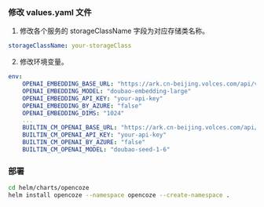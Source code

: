 ### 修改 values.yaml 文件

1. 修改各个服务的 storageClassName 字段为对应存储类名称。
```yaml
storageClassName: your-storageClass
```

2. 修改环境变量。

```yaml
env:
    OPENAI_EMBEDDING_BASE_URL: "https://ark.cn-beijing.volces.com/api/v3/embeddings"
    OPENAI_EMBEDDING_MODEL: "doubao-embedding-large"
    OPENAI_EMBEDDING_API_KEY: "your-api-key"
    OPENAI_EMBEDDING_BY_AZURE: "false"
    OPENAI_EMBEDDING_DIMS: "1024"
    ...
    BUILTIN_CM_OPENAI_BASE_URL: "https://ark.cn-beijing.volces.com/api/v3/chat/completions"
    BUILTIN_CM_OPENAI_API_KEY: "your-api-key"
    BUILTIN_CM_OPENAI_BY_AZURE: "false"
    BUILTIN_CM_OPENAI_MODEL: "doubao-seed-1-6"
```

### 部署

```bash
cd helm/charts/opencoze
helm install opencoze --namespace opencoze --create-namespace .
```